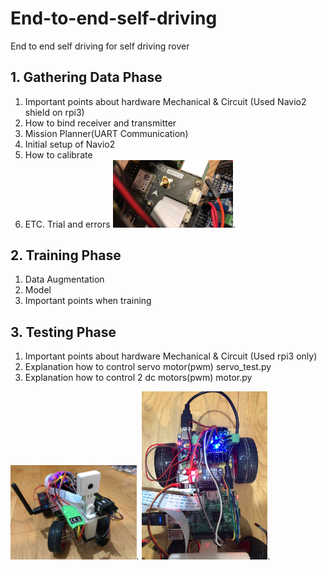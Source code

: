 # End-to-end-self-driving
End to end self driving for self driving rover

## 1. Gathering Data Phase
1) Important points about hardware Mechanical & Circuit (Used Navio2 shield on rpi3)
2) How to bind receiver and transmitter
3) Mission Planner(UART Communication)
4) Initial setup of Navio2
5) How to calibrate
6) ETC. Trial and errors
<img src="hardware_img/navio2.jpg" width="40%">.


## 2. Training Phase
1) Data Augmentation
2) Model
3) Important points when training

## 3. Testing Phase
1) Important points about hardware Mechanical & Circuit (Used rpi3 only)
2) Explanation how to control servo motor(pwm)
servo_test.py
3) Explanation how to control 2 dc motors(pwm)
motor.py 

<img src="hardware_img/car_rpi3.jpg" width="40%">.
<img src="hardware_img/car_rpi3_circuit.jpg" width="40%">.
